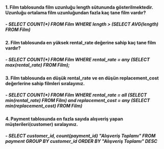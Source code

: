 #### 1. Film tablosunda film uzunluğu length sütununda gösterilmektedir. Uzunluğu ortalama film uzunluğundan fazla kaç tane film vardır?
 ##### - SELECT COUNT(*) FROM Film WHERE length > (SELECT AVG(length) FROM Film)
 
#### 2. Film tablosunda en yüksek rental_rate değerine sahip kaç tane film vardır?
 #####  - SELECT COUNT(*) FROM Film WHERE rental_rate = any (SELECT max(rental_rate) FROM Film);
 
#### 3. Film tablosunda en düşük rental_rate ve en düşün replacement_cost değerlerine sahip filmleri sıralayınız.
 #####  - SELECT COUNT(*) FROM Film WHERE rental_rate = all (SELECT min(rental_rate) FROM Film) and replacement_cost = any (SELECT min(replacement_cost) FROM Film)

#### 4. Payment tablosunda en fazla sayıda alışveriş yapan müşterileri(customer) sıralayınız.
 #####  - SELECT customer_id, count(payment_id) "Alışveriş Toplamı" FROM payment GROUP BY customer_id ORDER BY "Alışveriş Toplamı" DESC
 


 
 
 



